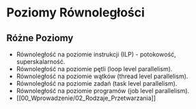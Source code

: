 # Poziomy Równoległości

## Różne Poziomy
- Równoległość na poziomie instrukcji (ILP) - potokowość, superskalarność.
- Równoległość na poziomie pętli (loop level parallelism).
- Równoległość na poziomie wątków (thread level parallelism).
- Równoległość na poziomie zadań (task level parallelism).
- Równoległość na poziomie programów (job level parallelism).
- [[00_Wprowadzenie/02_Rodzaje_Przetwarzania]]
